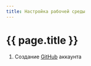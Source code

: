 ```yaml
---
title: Настройка рабочей среды
---
```


# {{ page.title }}

 1. Создание [GitHub](github.com) аккаунта
 